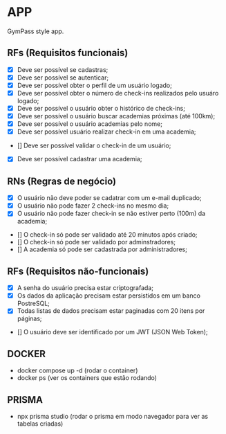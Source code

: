 # APP

GymPass style app.

## RFs (Requisitos funcionais)

- [x] Deve ser possível se cadastras;
- [x] Deve ser possível se autenticar;
- [x] Deve ser possível obter o perfil de um usuário logado;
- [x] Deve ser possível obter o número de check-ins realizados pelo usuáro logado;
- [x] Deve ser possível o usuário obter o histórico de check-ins;
- [x] Deve ser possível o usuário buscar academias próximas (até 100km);
- [x] Deve ser possível o usuário academias pelo nome;
- [x] Deve ser possível usuário realizar check-in em uma academia;
- [] Deve ser possível validar o check-in de um usuário;
- [x] Deve ser possível cadastrar uma academia;

## RNs (Regras de negócio)

- [x] O usuário não deve poder se cadatrar com um e-mail duplicado;
- [x] O usuário não pode fazer 2 check-ins no mesmo dia;
- [x] O usuário não pode fazer check-in se não estiver perto (100m) da academia;
- [] O check-in só pode ser validado até 20 minutos após criado;
- [] O check-in só pode ser validado por adminstradores;
- [] A academia só pode ser cadastrada por administradores;

## RFs (Requisitos não-funcionais)

- [x] A senha do usuário precisa estar criptografada;
- [x] Os dados da aplicação precisam estar persistidos em um banco PostreSQL;
- [x] Todas listas de dados precisam estar paginadas com 20 itens por páginas;
- [] O usuário deve ser identificado por um JWT (JSON Web Token);


## DOCKER 
- docker compose up -d   (rodar o container)
- docker ps              (ver os containers que estão rodando)


## PRISMA
- npx prisma studio      (rodar o prisma em modo navegador para ver as tabelas criadas)